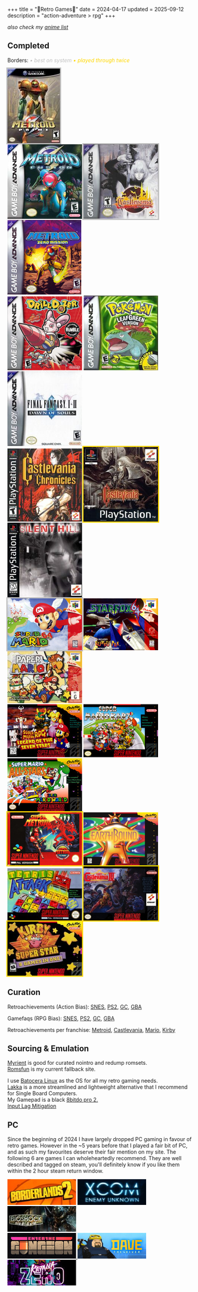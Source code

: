 +++
title = "🌸Retro Games🌸"
date = 2024-04-17
updated = 2025-09-12
description = "action-adventure > rpg"
+++

*also check my [anime list](https://port19.xyz/anime)*

## Completed

Borders:
<i style="color: silver">• best on system</i>
<i style="color: gold">• played through twice</i>
<!-- NA Relese Dates: SNES 1991, PSX 1995, N64 1996, PS2 2000, GBA 2001, GC 2001-->

<img src="/retrocovers/metroid-prime.jpg" style="box-shadow: 0 0 0 3px silver;">
<br>
<img src="/retrocovers/metroid-fusion.jpg">
<img src="/retrocovers/castlevania-aria-of-sorrow.jpg" style="box-shadow: 0 0 0 3px silver;">
<img src="/retrocovers/metroid-zero-mission.jpg">
<br>
<img src="/retrocovers/drill-dozer.jpg">
<img src="/retrocovers/pokemon-leafgreen.jpg">
<img src="/retrocovers/final-fantasy-1-2.jpg" title="only 1, 2 sucks">
<br>
<img src="/retrocovers/castlevania-chronicles.jpg" title="with save states, do not recommend">
<img src="/retrocovers/castlevania-symphony-of-the-night.jpg" style="box-shadow: 0 0 0 3px gold;">
<img src="/retrocovers/silent-hill.jpg">
<br>
<img src="/retrocovers/super-mario-64.jpg" style="box-shadow: 0 0 0 3px silver;">
<img src="/retrocovers/star-fox-64.jpg" title="only easy route tho">
<img src="/retrocovers/paper-mario.jpg">
<br>
<img src="/retrocovers/super-mario-rpg.jpg">
<img src="/retrocovers/super-mario-kart.jpg" title="fuck that special cup! everything else gold!">
<img src="/retrocovers/super-mario-all-stars.jpg" title="only 1 so far">
<br>
<img src="/retrocovers/super-metroid.jpg" title="played twice, back to back" style="box-shadow: 0 0 0 3px gold;">
<img src="/retrocovers/earthbound.jpg">
<img src="/retrocovers/tetris-attack.jpg">
<img src="/retrocovers/super-castlevania-iv.jpg" style="box-shadow: 0 0 0 3px gold;">
<img src="/retrocovers/kirby-super-star.jpg" style="box-shadow: 0 0 0 3px gold;">
<!-- NES sucks, but I played bubble bobble, tetris and kirbys adventure on it. Covers suck too, so I'm not including them-->

## Curation

Retroachievements (Action Bias):
[SNES](https://retroachievements.org/system/3-snes-super-famicom/games?sort=-playersTotal&page%5Bsize%5D=50&filter%5Bsubsets%5D=only-games&filter%5Bgame-type%5D=retail),
[PS2](https://retroachievements.org/system/21-playstation-2/games?sort=-playersTotal&filter%5Bsubsets%5D=only-games&filter%5Bgame-type%5D=retail&page%5Bsize%5D=50),
[GC](https://retroachievements.org/system/16-gamecube/games?sort=-playersTotal&filter%5Bgame-type%5D=retail&filter%5Bsubsets%5D=only-games&page%5Bsize%5D=50),
[GBA](https://retroachievements.org/system/5-game-boy-advance/games?sort=-playersTotal&filter%5Bsubsets%5D=only-games&filter%5Bgame-type%5D=retail&page%5Bsize%5D=50)

Gamefaqs (RPG Bias):
[SNES](https://gamefaqs.gamespot.com/boards/916396-super-nintendo/76022917),
[PS2](https://gamefaqs.gamespot.com/boards/915821-playstation-2/79518850),
[GC](https://gamefaqs.gamespot.com/boards/915781-gamecube/79516002),
[GBA](https://gamefaqs.gamespot.com/boards/916598-game-boy-advance/66659387)

Retroachievements per franchise:
[Metroid](https://retroachievements.org/hub/8854?page%5Bsize%5D=50&filter%5Bsubsets%5D=only-games&filter%5Bgame-type%5D=retail&sort=-playersTotal),
[Castlevania](https://retroachievements.org/hub/8027?page%5Bsize%5D=50&filter%5Bsubsets%5D=only-games&filter%5Bgame-type%5D=retail&sort=-playersTotal),
[Mario](https://retroachievements.org/hub/2714?page%5Bsize%5D=50&sort=-playersTotal&filter%5Bsubsets%5D=only-games&filter%5Bgame-type%5D=retail),
[Kirby](https://retroachievements.org/hub/2129?page%5Bsize%5D=50&filter%5Bsubsets%5D=only-games&filter%5Bgame-type%5D=retail&sort=-playersTotal)

## Sourcing & Emulation

[Myrient](https://myrient.erista.me/) is good for curated nointro and redump romsets.\
[Romsfun](https://romsfun.com/) is my current fallback site.

I use [Batocera Linux](https://batocera.org/) as the OS for all my retro gaming needs.\
[Lakka](https://www.lakka.tv/) is a more streamlined and lightweight alternative that I recommend for Single Board Computers.\
My Gamepad is a black [8bitdo pro 2.](https://www.8bitdo.com/pro2/)\
[Input Lag Mitigation](https://emulation.gametechwiki.com/index.php/Input_lag)

## PC

Since the beginning of 2024 I have largely dropped PC gaming in favour of retro games.
However in the ~5 years before that I played a fair bit of PC, and as such my favourites deserve their fair mention on my site.
The following 6 are games I can wholeheartedly recommend.
They are well described and tagged on steam, you'll definitely know if you like them within the 2 hour steam return window.

<a href="https://store.steampowered.com/app/49520/Borderlands_2/"><img src="/retrocovers/pc/borderlands2.jpg"></a>
<a href="https://store.steampowered.com/app/200510/XCOM_Enemy_Unknown/"><img src="/retrocovers/pc/xcom-enemy-unknown.jpg"></a>
<a href="https://store.steampowered.com/app/7670/BioShock/"><img src="/retrocovers/pc/bioshock.jpg"></a>
<br>
<a href="https://store.steampowered.com/app/311690/Enter_the_Gungeon/"><img src="/retrocovers/pc/enter-the-gungeon.jpg">
<a href="https://store.steampowered.com/app/1868140/DAVE_THE_DIVER/"><img src="/retrocovers/pc/dave-the-diver.jpg"></a>
<a href="https://store.steampowered.com/app/460950/Katana_ZERO/"><img src="/retrocovers/pc/katana-zero.jpg"></a>
